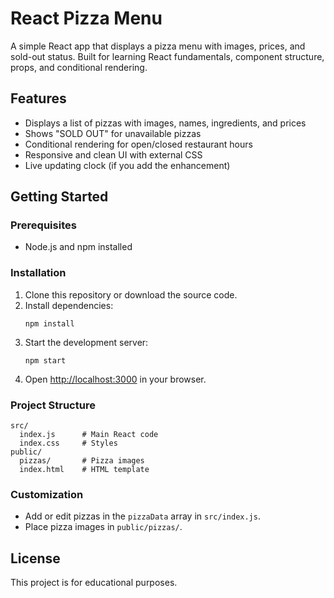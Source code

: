 # React Pizza Menu

A simple React app that displays a pizza menu with images, prices, and sold-out status. Built for learning React fundamentals, component structure, props, and conditional rendering.

## Features

- Displays a list of pizzas with images, names, ingredients, and prices
- Shows "SOLD OUT" for unavailable pizzas
- Conditional rendering for open/closed restaurant hours
- Responsive and clean UI with external CSS
- Live updating clock (if you add the enhancement)

## Getting Started

### Prerequisites

- Node.js and npm installed

### Installation

1. Clone this repository or download the source code.
2. Install dependencies:
   ```
   npm install
   ```
3. Start the development server:
   ```
   npm start
   ```
4. Open [http://localhost:3000](http://localhost:3000) in your browser.

### Project Structure

```
src/
  index.js      # Main React code
  index.css     # Styles
public/
  pizzas/       # Pizza images
  index.html    # HTML template
```

### Customization

- Add or edit pizzas in the `pizzaData` array in `src/index.js`.
- Place pizza images in `public/pizzas/`.

## License

This project is for educational purposes.
